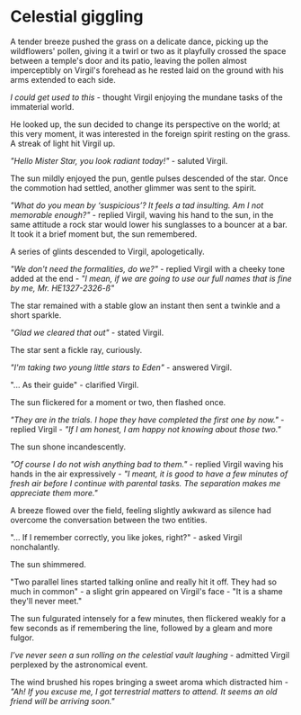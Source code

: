 # Celestial giggling

A tender breeze pushed the grass on a delicate dance, picking up the wildflowers' pollen, giving it a twirl or two as it playfully crossed the space between a temple's door and its patio, leaving the pollen almost imperceptibly on Virgil's forehead as he rested laid on the ground with his arms extended to each side.



*I could get used to this* - thought Virgil enjoying the mundane tasks of the immaterial world.



He looked up, the sun decided to change its perspective on the world; at this very moment, it was interested in the foreign spirit resting on the grass. A streak of light hit Virgil up.



 *"Hello Mister Star, you look radiant today!"* - saluted Virgil.



The sun mildly enjoyed the pun, gentle pulses descended of the star. Once the commotion had settled, another glimmer was sent to the spirit.



*"What do you mean by ‘suspicious’? It feels a tad insulting. Am I not memorable enough?"* - replied Virgil, waving his hand to the sun, in the same attitude a rock star would lower his sunglasses to a bouncer at a bar. It took it a brief moment but, the sun remembered.



A series of glints descended to Virgil, apologetically.



*"We don't need the formalities, do we?"* - replied Virgil with a cheeky tone added at the end - *"I mean, if we are going to use our full names that is fine by me, Mr. HE1327-2326-ß"*



The star remained with a stable glow an instant then sent a twinkle and a short sparkle.



*"Glad we cleared that out"* - stated Virgil.



The star sent a fickle ray, curiously.



*"I'm taking two young little stars to Eden"* - answered Virgil.

"... As their guide" - clarified Virgil.



The sun flickered for a moment or two, then flashed once.



*"They are in the trials. I hope they have completed the first one by now."* - replied Virgil - *"If I am honest, I am happy not knowing about those two."*



The sun shone incandescently.



*"Of course I do not wish anything bad to them."* - replied Virgil waving his hands in the air expressively - *"I meant, it is good to have a few minutes of fresh air before I continue with parental tasks. The separation makes me appreciate them more."*



A breeze flowed over the field, feeling slightly awkward as silence had overcome the conversation between the two entities.



"... If I remember correctly, you like jokes, right?" - asked Virgil nonchalantly.



The sun shimmered.



"Two parallel lines started talking online and really hit it off. They had so much in common" - a slight grin appeared on Virgil's face - "It is a shame they'll never meet."



The sun fulgurated intensely for a few minutes, then flickered weakly for a few seconds as if remembering the line, followed by a gleam and more fulgor.



*I've never seen a sun rolling on the celestial vault laughing* - admitted Virgil perplexed by the astronomical event.



The wind brushed his ropes bringing a sweet aroma which distracted him - *"Ah! If you excuse me, I got terrestrial matters to attend. It seems an old friend will be arriving soon."*

